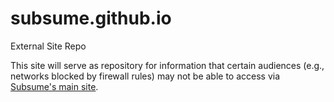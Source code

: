# subsume.github.io
External Site Repo

This site will serve as repository for information that certain audiences (e.g., networks blocked by firewall rules) may not be able to access via [Subsume's main site](https://www.subsume.com).
